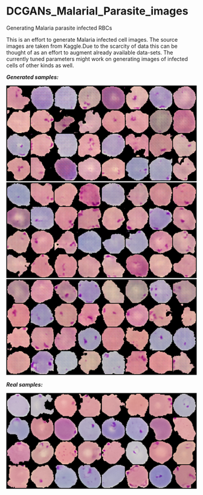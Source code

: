 # DCGANs_Malarial_Parasite_images
Generating Malaria parasite infected RBCs

This is an effort to generate Malaria infected cell images. The source images are taken from Kaggle.Due to the scarcity of data this can be thought of as an effort to augment already available data-sets. The currently tuned parameters might work on generating images of infected cells of other kinds as well. 

***Generated samples:*** 

![](fake_samples_epoch_034.png)
![](fake_samples_epoch_033.png)
![](fake_samples_epoch_032.png)

***Real samples:***

![](real_samples.png)
